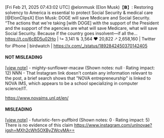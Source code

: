 [Fri Feb 21, 2025 07:43:02 UTC] @elonmusk (Elon Musk)【𝗕】: Restoring solvency to America is essential to protect Social Security & medical care [@ElonClipsX] Elon Musk: DOGE will save Medicare and Social Security. “The actions that we're taking [with DOGE] with the support of the President and the support of the agencies are what will save Medicare, what will save Social Security. Because if the country goes insolvent—if all the… https://t.co/6cBD5u02Ho | ↳ 3,141 ⇅ 3,564 ♥ 20,822 🡕 2,658,160 | Twitter for iPhone | birdwatch | https://x.com/_/status/1892842450370142405

#### NOT MISLEADING

[[view note]](https://x.com/i/birdwatch/n/1892929113867895191) - mighty-sunflower-macaw (Shown notes: null · Rating impact: 12)
NNN - That Instagram link doesn't contain any information relevant to the post, a brief search shows that "NOVA entrepreneurship" is linked to NOVA IMS, which appears to be a school specializing in computer science/IT.

https://www.novaims.unl.pt/en/

#### MISLEADING

[[view note]](https://x.com/i/birdwatch/n/1892925045879562525) - futuristic-fern-puffbird (Shown notes: 0 · Rating impact: 5)
There is no evidence of this claim
https://www.instagram.com/unlnovae?igsh=MXh2cWh5OXByZWcyMA==
